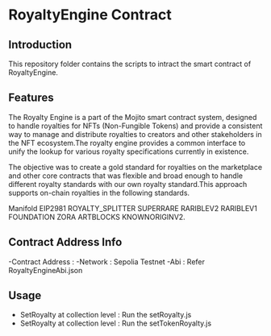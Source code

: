 # RoyaltyEngine Contract

## Introduction
This repository folder contains the scripts to intract the smart contract of RoyaltyEngine. 

## Features
The Royalty Engine is a part of the Mojito smart contract system, designed to handle royalties for NFTs (Non-Fungible Tokens) and provide a consistent way to manage and distribute royalties to creators and other stakeholders in the NFT ecosystem.The royalty engine provides a common interface to unify the lookup for various royalty specifications currently in existence.

The objective was to create a gold standard for royalties on the marketplace and other core contracts that was flexible and broad enough to handle different royalty standards with our own royalty standard.This approach supports on-chain royalties in the following standards.

Manifold
EIP2981
ROYALTY_SPLITTER
SUPERRARE
RARIBLEV2
RARIBLEV1
FOUNDATION
ZORA
ARTBLOCKS
KNOWNORIGINV2.


## Contract Address Info
-Contract Address : 
-Network          : Sepolia Testnet
-Abi              : Refer RoyaltyEngineAbi.json


## Usage
- SetRoyalty at collection level  : Run the setRoyalty.js 
- SetRoyalty at collection level  : Run the setTokenRoyalty.js 
